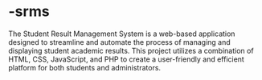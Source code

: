 # -srms
The Student Result Management System is a web-based application designed to streamline and automate the process of managing and displaying student academic results. This project utilizes a combination of HTML, CSS, JavaScript, and PHP to create a user-friendly and efficient platform for both students and administrators.
